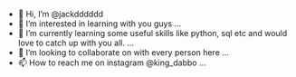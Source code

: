 - 👋 Hi, I’m @jackdddddd
- 👀 I’m interested in learning with you guys ...
- 🌱 I’m currently learning some useful skills like python, sql etc and would love to catch up with you all. ...
- 💞️ I’m looking to collaborate on with every person here ...
- 📫 How to reach me on instagram @king_dabbo ...

<!---
jackdddddd/jackdddddd is a ✨ special ✨ repository because its `README.md` (this file) appears on your GitHub profile.
You can click the Preview link to take a look at your changes.
--->
